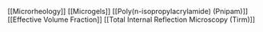 [[Microrheology]]
[[Microgels]]
[[Poly(n-isopropylacrylamide) (Pnipam)]]
[[Effective Volume Fraction]]
[[Total Internal Reflection Microscopy (Tirm)]]
